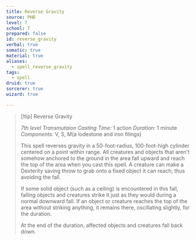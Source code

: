 ```yaml
---
title: Reverse Gravity
source: PHB
level: 7
school: T
prepared: false
id: reverse_gravity
verbal: true
somatic: true
material: true
aliases:
  - spell_reverse_gravity
tags:
  - spell
druid: true
sorcerer: true
wizard: true

---
```

>[!tip] Reverse Gravity
>
> *7th level Transmutaion*
> *Casting Time:* 1 action
> *Duration:* 1 minute
> *Components:* V, S, M(a lodestone and iron filings)
>
>This spell reverses gravity in a 50-foot-radius, 100-foot-high cylinder centered on a point within range. All creatures and objects that aren't somehow anchored to the ground in the area fall upward and reach the top of the area when you cast this spell. A creature can make a Dexterity saving throw to grab onto a fixed object it can reach, thus avoiding the fall.
>
>If some solid object (such as a ceiling) is encountered in this fall, falling objects and creatures strike it just as they would during a normal downward fall. If an object or creature reaches the top of the area without striking anything, it remains there, oscillating slightly, for the duration.
>
>At the end of the duration, affected objects and creatures fall back down.
>

